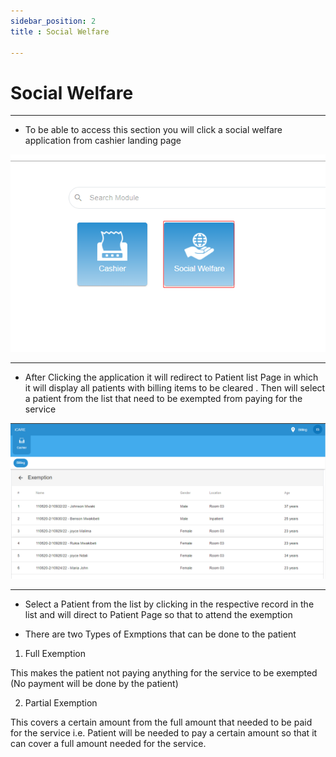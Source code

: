 ```yaml
---
sidebar_position: 2
title : Social Welfare

---
```


# Social Welfare
---
 - To be able to access this section you will click  a social welfare application from cashier landing page

![img alt](/img/cashier7.png)

---
 - After Clicking the application it will redirect to Patient list Page in which it will display all patients with billing items to be cleared . Then will select a patient from the list that need to be exempted from paying for the service

 ![img alt](/img/cashier8.png)

 ---
 - Select a Patient from the list by clicking in the respective record in the list and will direct to Patient Page so that to attend the exemption

 

 - There are two Types of Exmptions that can be done to the patient
  1. Full Exemption
   
   This makes the patient not paying anything for the service to be exempted (No payment will be done by the patient)

  2. Partial Exemption

  This covers a certain amount from the full amount that needed to be paid for the service i.e. Patient will be needed to pay a certain amount so that it can cover a full amount needed for the service.


